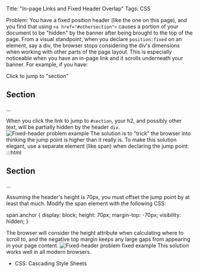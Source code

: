 Title: "In-page Links and Fixed Header Overlap"
Tags: CSS

Problem: You have a fixed position header (like the one on this page), and you
find that using `<a href="#othersection">` causes a portion of your document
to be "hidden" by the banner after being brought to the top of the page. From
a visual standpoint, when you declare `position:fixed` on an element, say a
div, the browser stops considering the div's dimensions when working with
other parts of the page layout. This is especially noticeable when you have an
in-page link and it scrolls underneath your banner. For example, if you have:


Click to jump to "section"

## Section

...

When you click the link to jump to `#section`, your h2, and possibly other
text, will be partially hidden by the header `div`. ![Fixed-header problem example](/media/uploads/fixedheader_example.png) The solution is to "trick"
the browser into thinking the jump point is higher than it really is. To make
this solution elegant, use a separate element (like span) when declaring the
jump point: :::html

## Section

...

Assuming the header's height is 70px, you must offset the jump point by at
least that much. Modify the span element with the following CSS:


span.anchor { display: block; height: 70px; margin-top: -70px; visibility:
hidden; }

The browser will consider the height attribute when calculating
where to scroll to, and the negative top margin keeps any large gaps from
appearing in your page content. ![Fixed-header problem fixed example](/media/uploads/fixedheaderfixed_example.png) This solution works
well in all modern browsers.

  * CSS: Cascading Style Sheets

